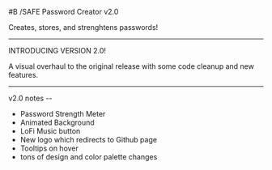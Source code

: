 #B /SAFE Password Creator v2.0

Creates, stores, and strenghtens passwords!
 
********************** 
INTRODUCING VERSION 2.0!

A visual overhaul to the original release with some code cleanup and new features. 
**********************
v2.0 notes -- 
* Password Strength Meter
* Animated Background
* LoFi Music button
* New logo which redirects to Github page
* Tooltips on hover
* tons of design and color palette changes
